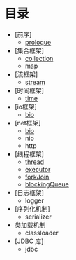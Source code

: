 # 目录

* [前序]
	* [prologue](prologue.md)
* [集合框架]
	* [collection](collection.md)
	* [map](map.md)
* [流框架]
	* [stream](stream.md)
* [时间框架]
	* [time](time.md)
* [io框架]
	* [bio](io-bio.md)
* [net框架]
	* [bio](net-bio.md)
	* nio
	* http
* [线程框架]
	* [thread](thread.md)
	* [executor](executor.md)
	* [forkJoin](fork-join.md)
	* [blockingQueue](blocking-queue.md)
* [日志框架]
	* logger
* [序列化机制]
	* serializer
* 类加载机制
	* classloader
* [JDBC 库]
   * jdbc
